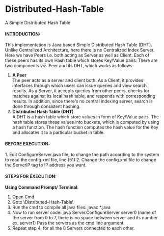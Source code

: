 # Distributed-Hash-Table
A Simple Distributed Hash Table

<h4>INTRODUCTION:</h4>
This implementation is Java based Simple Distributed Hash Table (DHT). Unlike Centralized Architecture, here there is no Centralized Index Server.
Here we have Peers i.e. both acting as Server as well as Client. 
Each of these peers has its own Hash table which stores Key/Value pairs. 
There are two components viz. Peer and its DHT, which works as follows:</br>

<ol>
<li><strong>A Peer</strong></li>
The peer acts as a server and client both. As a Client, it provides interfaces through which users can issue queries and view search results. As a Server, it accepts queries from other peers, checks for matches against its local hash table, and responds with corresponding results. In addition, since there's no central indexing server, search is done through consistent hashing.
<li><strong>Distributed Hash Table (DHT) </strong></li>
A DHT is a hash table which store values in form of Key/Value pairs. 
The hash table stores these values into buckets, which is computed by using a hash function. 
The hash function computes the hash value for the Key and allocates it to a particular bucket in table.
</ol>

<h4>BEFORE EXECUTION:</h4>
1. Edit ConfigureServer.java file, to change the path according to the system to read the config.xml file, line (51)
2. Change the config.xml file to change the ServerIP tag to IP address you want.

<h4>STEPS FOR EXECUTION:</h4>
<strong>Using Command Prompt/ Terminal:</strong>

1. Open Cmd
2. Goto \Distributed-Hash-Table\
3. Run the cmd to compile all java files: javac *.java
4. Now to run server code: java Server.ConfigureServer server0 
(name of the server from 0 to 7, there is no space between server and its number ex. server1)
Pass the servers as the cmd line argument
5. Repeat step 4, for all the 8 Servers connected to each other.
